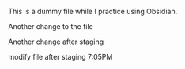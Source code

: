This is a dummy file while I practice using Obsidian.

Another change to the file

Another change after staging

modify file after staging 7:05PM

